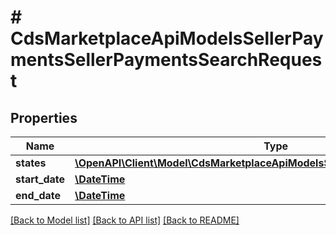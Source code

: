 # # CdsMarketplaceApiModelsSellerPaymentsSellerPaymentsSearchRequest

## Properties

Name | Type | Description | Notes
------------ | ------------- | ------------- | -------------
**states** | [**\OpenAPI\Client\Model\CdsMarketplaceApiModelsSellerPaymentsPaymentState[]**](CdsMarketplaceApiModelsSellerPaymentsPaymentState.md) |  | [optional]
**start_date** | [**\DateTime**](\DateTime.md) |  | [optional]
**end_date** | [**\DateTime**](\DateTime.md) |  | [optional]

[[Back to Model list]](../../README.md#models) [[Back to API list]](../../README.md#endpoints) [[Back to README]](../../README.md)

